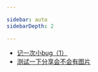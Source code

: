 ```yaml
---

sidebar: auto
sidebarDepth: 2

---
```


- [记一次小bug（1）](proxy-question.md)
- [测试一下分享会不会有图片](img-test.md)
